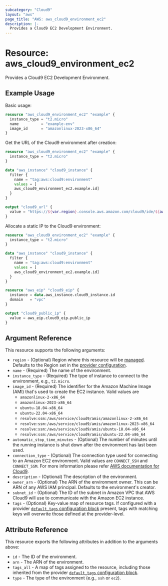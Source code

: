 ```yaml
---
subcategory: "Cloud9"
layout: "aws"
page_title: "AWS: aws_cloud9_environment_ec2"
description: |-
  Provides a Cloud9 EC2 Development Environment.
---
```


# Resource: aws_cloud9_environment_ec2

Provides a Cloud9 EC2 Development Environment.

## Example Usage

Basic usage:

```terraform
resource "aws_cloud9_environment_ec2" "example" {
  instance_type = "t2.micro"
  name          = "example-env"
  image_id      = "amazonlinux-2023-x86_64"
}
```

Get the URL of the Cloud9 environment after creation:

```terraform
resource "aws_cloud9_environment_ec2" "example" {
  instance_type = "t2.micro"
}

data "aws_instance" "cloud9_instance" {
  filter {
    name = "tag:aws:cloud9:environment"
    values = [
    aws_cloud9_environment_ec2.example.id]
  }
}

output "cloud9_url" {
  value = "https://${var.region}.console.aws.amazon.com/cloud9/ide/${aws_cloud9_environment_ec2.example.id}"
}
```

Allocate a static IP to the Cloud9 environment:

```terraform
resource "aws_cloud9_environment_ec2" "example" {
  instance_type = "t2.micro"
}

data "aws_instance" "cloud9_instance" {
  filter {
    name = "tag:aws:cloud9:environment"
    values = [
    aws_cloud9_environment_ec2.example.id]
  }
}

resource "aws_eip" "cloud9_eip" {
  instance = data.aws_instance.cloud9_instance.id
  domain   = "vpc"
}

output "cloud9_public_ip" {
  value = aws_eip.cloud9_eip.public_ip
}
```

## Argument Reference

This resource supports the following arguments:

* `region` - (Optional) Region where this resource will be [managed](https://docs.aws.amazon.com/general/latest/gr/rande.html#regional-endpoints). Defaults to the Region set in the [provider configuration](https://registry.terraform.io/providers/hashicorp/aws/latest/docs#aws-configuration-reference).
* `name` - (Required) The name of the environment.
* `instance_type` - (Required) The type of instance to connect to the environment, e.g., `t2.micro`.
* `image_id` - (Required) The identifier for the Amazon Machine Image (AMI) that's used to create the EC2 instance. Valid values are
    * `amazonlinux-2-x86_64`
    * `amazonlinux-2023-x86_64`
    * `ubuntu-18.04-x86_64`
    * `ubuntu-22.04-x86_64`
    * `resolve:ssm:/aws/service/cloud9/amis/amazonlinux-2-x86_64`
    * `resolve:ssm:/aws/service/cloud9/amis/amazonlinux-2023-x86_64`
    * `resolve:ssm:/aws/service/cloud9/amis/ubuntu-18.04-x86_64`
    * `resolve:ssm:/aws/service/cloud9/amis/ubuntu-22.04-x86_64`
* `automatic_stop_time_minutes` - (Optional) The number of minutes until the running instance is shut down after the environment has last been used.
* `connection_type` - (Optional) The connection type used for connecting to an Amazon EC2 environment. Valid values are `CONNECT_SSH` and `CONNECT_SSM`. For more information please refer [AWS documentation for Cloud9](https://docs.aws.amazon.com/cloud9/latest/user-guide/ec2-ssm.html).
* `description` - (Optional) The description of the environment.
* `owner_arn` - (Optional) The ARN of the environment owner. This can be ARN of any AWS IAM principal. Defaults to the environment's creator.
* `subnet_id` - (Optional) The ID of the subnet in Amazon VPC that AWS Cloud9 will use to communicate with the Amazon EC2 instance.
* `tags` - (Optional) Key-value map of resource tags. If configured with a provider [`default_tags` configuration block](https://registry.terraform.io/providers/hashicorp/aws/latest/docs#default_tags-configuration-block) present, tags with matching keys will overwrite those defined at the provider-level.

## Attribute Reference

This resource exports the following attributes in addition to the arguments above:

* `id` - The ID of the environment.
* `arn` - The ARN of the environment.
* `tags_all` - A map of tags assigned to the resource, including those inherited from the provider [`default_tags` configuration block](https://registry.terraform.io/providers/hashicorp/aws/latest/docs#default_tags-configuration-block).
* `type` - The type of the environment (e.g., `ssh` or `ec2`).
